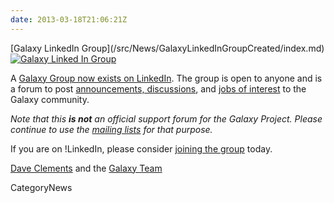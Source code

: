 ```yaml
---
date: 2013-03-18T21:06:21Z
---
```

<div class='newsItemHeader'>[Galaxy LinkedIn Group](/src/News/GalaxyLinkedInGroupCreated/index.md)</div>

<div class='right'><a href='http://bit.ly/gxyLinkedIn'><img src='/Images/Logos/LinkedInLogo.png' alt='Galaxy Linked In Group' /></a></div>

A [Galaxy Group now exists on LinkedIn](http://bit.ly/gxyLinkedIn).  The group is open to anyone and is a forum to post [announcements, discussions](http://bit.ly/gxyLinkedIn), and [jobs of interest](https://www.linkedin.com/groups?jobs=&gid=4907635&trk=anet_ug_jobs) to the Galaxy community.

*Note that this **is not** an official support forum for the Galaxy Project.  Please continue to use the [mailing lists](/src/MailingLists/index.md) for that purpose.*

If you are on !LinkedIn, please consider [joining the group](http://bit.ly/gxyLinkedIn) today.

[Dave Clements](/DaveClements) and the [Galaxy Team](/src/GalaxyTeam/index.md)


CategoryNews
